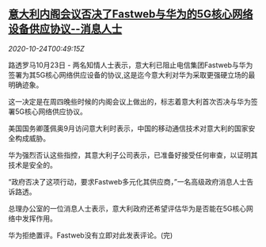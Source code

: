 <!--1603500908000-->
[意大利内阁会议否决了Fastweb与华为的5G核心网络设备供应协议--消息人士](https://cn.reuters.com/article/huawei-italy-5g-1024-idCNKBS279013)
------

<div><i>2020-10-24T00:49:15Z</i></div><p>路透罗马10月23日 - 两名知情人士表示，意大利已阻止电信集团Fastweb与华为签署为其5G核心网络供应设备的协议,这是迄今意大利对华为采取更强硬立场的最明确迹象。</p><p>这一决定是在周四晚些时候的内阁会议上做出的，标志着意大利首次否决与华为签署5G核心网络供应协议。</p><p>美国国务卿蓬佩奥9月访问意大利时表示，中国的移动通信技术对意大利的国家安全构成威胁。</p><p>华为强烈否认这些指控，其意大利子公司表示，已准备好接受任何审查，以证明其技术是安全的。</p><p>“政府否决了这项行动，要求Fastweb多元化其供应商，”一名高级政府消息人士告诉路透。</p><p>总理办公室的一位消息人士表示，意大利政府还希望评估华为是否能在5G核心网络中发挥作用。</p><p>华为拒绝置评。Fastweb没有立即对此发表评论。(完)</p>
